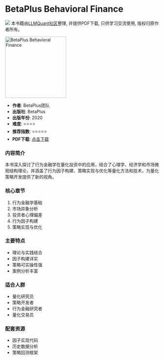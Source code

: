 # BetaPlus Behavioral Finance

![](https://fastly.jsdelivr.net/gh/bucketio/img3@main/2024/09/04/1725464231869-e0b2f727-2a0f-4270-bf6c-31ddc350426a.gif)
本书籍由[LLMQuant社区](https://llmquant.com/)整理, 并提供PDF下载, 只供学习交流使用, 版权归原作者所有。

<img src="cover.jpg" alt="BetaPlus Behavioral Finance" width="200"/>

- **作者**: BetaPlus团队
- **出版社**: BetaPlus
- **出版年份**: 2020
- **难度**: ⭐⭐⭐⭐
- **推荐指数**: ⭐⭐⭐⭐⭐
- **PDF下载**: [点击下载](https://asset.quant-wiki.com/pdf/BetaPlus_Behavioral_Finance.pdf)

### 内容简介

本书深入探讨了行为金融学在量化投资中的应用，结合了心理学、经济学和市场微观结构理论，并涵盖了行为因子构建、策略实现与优化等量化方法和技术，为量化策略开发提供了新的视角。

### 核心章节

1. 行为金融学基础
2. 市场异象分析
3. 投资者心理偏差
4. 行为因子构建
5. 策略实现与优化

### 主要特点

- 理论与实践结合
- 因子构建详实
- 策略可实操性强
- 案例分析丰富

### 适合人群

- 量化研究员
- 策略开发者
- 行为金融研究者
- 量化交易员

### 配套资源

- 因子实现代码
- 历史数据分析
- 策略回测框架
